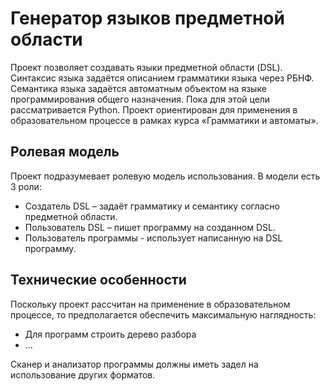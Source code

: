 # Генератор языков предметной области
Проект позволяет создавать языки предметной области (DSL). Синтаксис языка задаётся описанием грамматики языка через РБНФ. Семантика языка задаётся автоматным объектом на языке программирования общего назначения. Пока для этой цели рассматривается Python.
Проект ориентирован для применения в образовательном процессе в рамках курса «Грамматики и автоматы».
## Ролевая модель
Проект подразумевает ролевую модель использования. В модели есть 3 роли:
* Создатель DSL – задаёт грамматику и семантику согласно предметной области.
* Пользователь DSL – пишет программу на созданном DSL.
* Пользователь программы - использует написанную на DSL программу.
## Технические особенности
Поскольку проект рассчитан на применение в образовательном процессе, то предполагается обеспечить максимальную наглядность:
* Для программ строить дерево разбора
* …

Сканер и анализатор программы должны иметь задел на использование других форматов.
